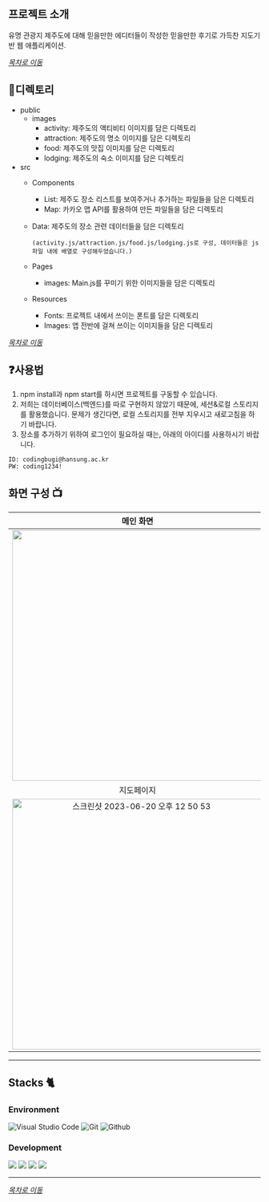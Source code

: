 

## 프로젝트 소개
유명 관광지 제주도에 대해 믿을만한 에디터들이 작성한 믿을만한 후기로 가득찬 지도기반 웹 애플리케이션.

_[목차로 이동](#zap목차)_

## :book:디렉토리

* public
  * images
    * activity: 제주도의 액티비티 이미지를 담은 디렉토리
    * attraction: 제주도의 명소 이미지를 담은 디렉토리
    * food: 제주도의 맛집 이미지를 담은 디렉토리
    * lodging: 제주도의 숙소 이미지를 담은 디렉토리
* src
  * Components
    * List: 제주도 장소 리스트를 보여주거나 추가하는 파일들을 담은 디렉토리
    * Map: 카카오 맵 API를 활용하여 만든 파일들을 담은 디렉토리
  * Data: 제주도의 장소 관련 데이터들을 담은 디렉토리
        
        (activity.js/attraction.js/food.js/lodging.js로 구성, 데이터들은 js파일 내에 배열로 구성해두었습니다.)
  * Pages
    * images: Main.js를 꾸미기 위한 이미지들을 담은 디렉토리
  * Resources
    * Fonts: 프로젝트 내에서 쓰이는 폰트를 담은 디렉토리
    * Images: 앱 전반에 걸쳐 쓰이는 이미지들을 담은 디렉토리

_[목차로 이동](#zap목차)_

## :question:사용법
1. npm install과 npm start를 하시면 프로젝트를 구동할 수 있습니다.
2. 저희는 데이터베이스(백엔드)를 따로 구현하지 않았기 때문에, 세션&로컬 스토리지를 활용했습니다. 문제가 생긴다면, 로컬 스토리지를 전부 지우시고 새로고침을 하기 바랍니다.
3. 장소를 추가하기 위하여 로그인이 필요하실 때는, 아래의 아이디를 사용하시기 바랍니다.
 ```
 ID: codingbugi@hansung.ac.kr
 PW: coding1234!
 ```

## 화면 구성 📺

| 메인 화면  |  카테고리   |
| :-------------------------------------------: | :------------: |
|  <img width="500" src="https://github.com/2022-WF1-CodingBugi/Eodrae_gamdi/assets/112394220/7c488a4a-62ad-4387-a10b-2fcbc1642ad5">|<img width="500" alt="스크린샷 2023-06-20 오후 12 51 10" src="https://github.com/2022-WF1-CodingBugi/Eodrae_gamdi/assets/112394220/3ad20cf0-5144-443d-a124-054b32555625">|
| 지도페이지  |  장소 추가 페이지   |  
| <img width="500" alt="스크린샷 2023-06-20 오후 12 50 53" src="https://github.com/2022-WF1-CodingBugi/Eodrae_gamdi/assets/112394220/76920d48-cea2-4ee0-b995-4d790d90c181"> |<img width="500" alt="스크린샷 2023-06-20 오후 12 50 39" src="https://github.com/2022-WF1-CodingBugi/Eodrae_gamdi/assets/112394220/ae28da6c-010a-4305-9df4-3576bfb6fa7a"> |

---

## Stacks 🐈

### Environment
![Visual Studio Code](https://img.shields.io/badge/Visual%20Studio%20Code-007ACC?style=for-the-badge&logo=Visual%20Studio%20Code&logoColor=white)
![Git](https://img.shields.io/badge/Git-F05032?style=for-the-badge&logo=Git&logoColor=white)
![Github](https://img.shields.io/badge/GitHub-181717?style=for-the-badge&logo=GitHub&logoColor=white)             
     

### Development
<img src="https://img.shields.io/badge/react-61DAFB?style=for-the-badge&logo=react&logoColor=white">
<img src="https://img.shields.io/badge/javascript-F7DF1E?style=for-the-badge&logo=javascript&logoColor=white">
<img src="https://img.shields.io/badge/css3-1572B6?style=for-the-badge&logo=css3&logoColor=white">
<img src="https://img.shields.io/badge/html5-E34F26?style=for-the-badge&logo=html5&logoColor=white">

---



_[목차로 이동](#zap목차)_
